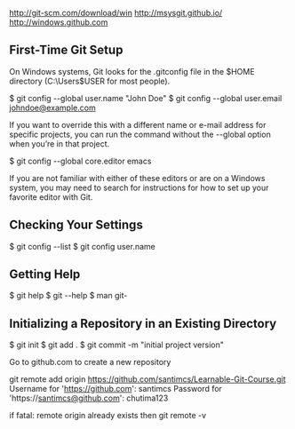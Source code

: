 http://git-scm.com/download/win
http://msysgit.github.io/
http://windows.github.com

First-Time Git Setup
--------------------
On Windows systems, Git looks for the .gitconfig file in the $HOME directory
(C:\Users\$USER for most people).

$ git config --global user.name "John Doe"
$ git config --global user.email johndoe@example.com

If you want to override this with a different name or e-mail address for
specific projects, you can run the command without the --global option when
you’re in that project.

$ git config --global core.editor emacs

If you are not familiar with either of
these editors or are on a Windows system, you may need to search for instructions
for how to set up your favorite editor with Git.

Checking Your Settings
----------------------

$ git config --list
$ git config user.name

Getting Help
------------

$ git help <verb>
$ git <verb> --help
$ man git-<verb>

Initializing a Repository in an Existing Directory
--------------------------------------------------
$ git init
$ git add .
$ git commit -m "initial project version"

Go to github.com to create a new repository

git remote add origin https://github.com/santimcs/Learnable-Git-Course.git
Username for 'https://github.com': santimcs
Password for 'https://santimcs@github.com': chutima123

if
fatal: remote origin already exists
then
git remote -v
